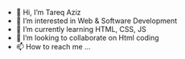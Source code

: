 - 👋 Hi, I’m Tareq Aziz
- 👀 I’m interested in Web & Software Development
- 🌱 I’m currently learning HTML, CSS, JS
- 💞️ I’m looking to collaborate on Html coding
- 📫 How to reach me ...

<!---
tareqaziz1187/tareqaziz1187 is a ✨ particular ✨ repository because its `README.md` (this file) appears on your GitHub profile.
You can click the Preview link to take a look at your changes.
--->
